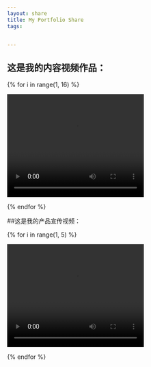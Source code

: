 ```yaml
---
layout: share
title: My Portfolio Share
tags:


---
```




## 这是我的内容视频作品：

{% for i in range(1, 16) %}

<video width="320" height="240" controls>
  <source src="https://raw.githubusercontent.com/Laihiujin/Laihiujin.github.io/master/source/videos/A/A{{ i }}.MP4" type="video/mp4">
  您的浏览器不支持视频标签。
</video>


{% endfor %}



##这是我的产品宣传视频：

{% for i in range(1, 5) %}

<video width="320" height="240" controls>
  <source src="https://raw.githubusercontent.com/Laihiujin/Laihiujin.github.io/master/source/videos/P/P{{ i }}.MP4" type="video/mp4">
  您的浏览器不支持视频标签。
</video>


{% endfor %}